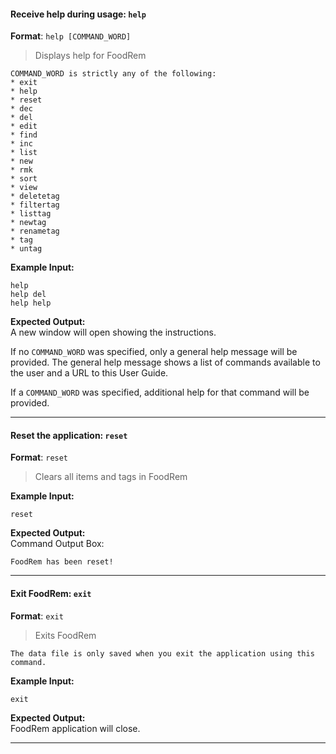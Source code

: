 <!-- markdownlint-disable-file first-line-h1 -->

#### Receive help during usage: `help`

**Format**: `help [COMMAND_WORD]`

> Displays help for FoodRem

```note
COMMAND_WORD is strictly any of the following:
* exit
* help
* reset
* dec
* del
* edit
* find
* inc
* list
* new
* rmk
* sort
* view
* deletetag
* filtertag
* listtag
* newtag
* renametag
* tag
* untag
```

**Example Input:**

```text
help
help del
help help
```

**Expected Output:**<br>A new window will open showing the instructions.

If no `COMMAND_WORD` was specified, only a general help message will be provided. The general help message shows a list of commands available to the user and a URL to this User Guide.

If a `COMMAND_WORD` was specified, additional help for that command will be provided.

---

#### Reset the application: `reset`

**Format**: `reset`

> Clears all items and tags in FoodRem

**Example Input:**

```text
reset
```

**Expected Output:**<br>Command Output Box:

```text
FoodRem has been reset!
```

---

#### Exit FoodRem: `exit`

**Format**: `exit`

> Exits FoodRem

```warning
The data file is only saved when you exit the application using this command.
```

**Example Input:**

```text
exit
```

**Expected Output:**<br>FoodRem application will close.

---
